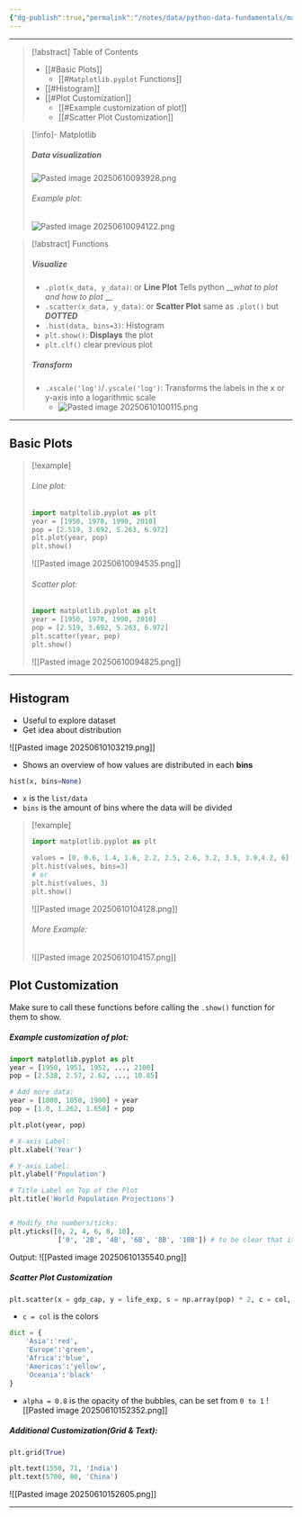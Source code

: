 ```yaml
---
{"dg-publish":true,"permalink":"/notes/data/python-data-fundamentals/matplotlib/matplotlib/","tags":["data","python"],"created":"2025-07-13T15:25:33.920+08:00"}
---
```


---
> [!abstract] Table of Contents
> - [[#Basic Plots]]
> 	- [[#`Matplotlib.pyplot` Functions]]
> - [[#Histogram]]
> - [[#Plot Customization]]
> 	- [[#Example customization of plot]]
> 	- [[#Scatter Plot Customization]]


> [!info]- Matplotlib
> ##### Data visualization
> ![Pasted image 20250610093928.png](/img/user/Misc/attachments/Pasted%20image%2020250610093928.png)
> ###### Example plot:
> ![Pasted image 20250610094122.png](/img/user/Misc/attachments/Pasted%20image%2020250610094122.png)

> [!abstract] Functions
> ##### Visualize
> -  `.plot(x_data, y_data)`: or __Line Plot__ Tells python ___what to plot and how to plot_ __ 
> - `.scatter(x_data, y_data)`: or __Scatter Plot__ same as `.plot()` but ___DOTTED___
> - `.hist(data, bins=3)`: Histogram
> - `plt.show()`: __Displays__ the plot
> - `plt.clf()` clear previous plot
>   
>  ##### Transform
> - `.xscale('log')`/`.yscale('log')`: Transforms the labels in the x or y-axis into a logarithmic scale
> 	- ![Pasted image 20250610100115.png](/img/user/Misc/attachments/Pasted%20image%2020250610100115.png)

---
## Basic Plots
> [!example]
> ###### Line plot:
> ```python
> import matpltolib.pyplot as plt
> year = [1950, 1970, 1990, 2010]
> pop = [2.519, 3.692, 5.263, 6.972]
> plt.plot(year, pop)
> plt.show()
>```
>![[Pasted image 20250610094535.png]]
>
>###### Scatter plot:
>```python
>import matplotlib.pyplot as plt
> year = [1950, 1970, 1990, 2010]
> pop = [2.519, 3.692, 5.263, 6.972]
> plt.scatter(year, pop)
> plt.show()
>```
>![[Pasted image 20250610094825.png]]

---
## Histogram
- Useful to explore dataset
- Get idea about distribution

![[Pasted image 20250610103219.png]]
- Shows an overview of how values are distributed in each __bins__

```python
hist(x, bins=None)
```
- `x` is the `list/data`
- `bins` is the amount of bins where the data will be divided

> [!example]
> ```python
>import matplotlib.pyplot as plt
>
>values = [0, 0.6, 1.4, 1.6, 2.2, 2.5, 2.6, 3.2, 3.5, 3.9,4.2, 6]
>plt.hist(values, bins=3)
># or
>plt.hist(values, 3)
>plt.show()
> ```
> ![[Pasted image 20250610104128.png]]
> 
> ###### More Example:
> ![[Pasted image 20250610104157.png]]

## Plot Customization
Make sure to call these functions before calling the  `.show()` function for them to show.

##### Example customization of plot:
```python
import matplotlib.pyplot as plt
year = [1950, 1951, 1952, ..., 2100]
pop = [2.538, 2.57, 2.62, ..., 10.85]

# Add more data:
year = [1800, 1850, 1900] + year
pop = [1.0, 1.262, 1.650] + pop

plt.plot(year, pop)

# X-axis Label:
plt.xlabel('Year')

# Y-axis Label:
plt.ylabel('Population')

# Title Label on Top of the Plot
plt.title('World Population Projections')


# Modify the numbers/ticks:
plt.yticks([0, 2, 4, 6, 8, 10],
			['0', '2B', '4B', '6B', '8B', '10B']) # to be clear that it's "B(illions)" we put this 2nd argument of lists
```
Output:
![[Pasted image 20250610135540.png]]
##### Scatter Plot Customization
```python
plt.scatter(x = gdp_cap, y = life_exp, s = np.array(pop) * 2, c = col, alpha = 0.8)
```
- `c = col` is the colors
```python
dict = {
    'Asia':'red',
    'Europe':'green',
    'Africa':'blue',
    'Americas':'yellow',
    'Oceania':'black'
}
```
- `alpha = 0.8` is the opacity of the bubbles, can be set from `0 to 1`
![[Pasted image 20250610152352.png]]

##### Additional Customization(Grid & Text):
```python
plt.grid(True)

plt.text(1550, 71, 'India')
plt.text(5700, 80, 'China')
```
![[Pasted image 20250610152605.png]]

---
